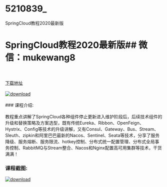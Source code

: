 # 5210839_
SpringCloud教程2020最新版
# SpringCloud教程2020最新版## 微信：mukewang8
<br/></br>[下载地址](http://www.36tz.cn/article/5210839 "下载地址")
<br/></br>[![download](http://36tz.cn/muke_img/2020_03_1-41.png "下载地址")](http://www.36tz.cn/article/5210839 "下载地址")
<br/></br>### 课程介绍:<br/></br>教程重点讲解了SpringCloud各种组件停止更新进入维护阶段后，后续技术组件的升级和替换策略及方案选型，既有传统Eureka、Ribbon、OpenFeign、Hystrix、Config等技术的升级讲解，又有Consul、Gateway、Bus、Stream、Sleuth、zipkin和阿里巴巴最新的Nacos、Sentinel、Seata等技术，分享了服务降级、服务熔断、服务限流、hotkey控制、分布式统一配置管理、分布式全局事务控制、RabbitMQ与Stream整合、Nacos和Nginx配置高可用集群等技术，干货满满！

### 课程截图:
[![download](http://36tz.cn/muke_img/2020_03_2-12.png "下载地址")](http://www.36tz.cn/article/5210839 "下载地址")
